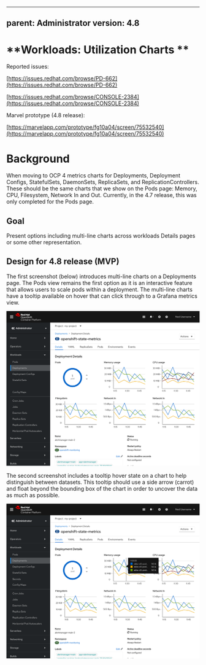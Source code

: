 
---
parent: Administrator
version: 4.8
---


# **Workloads: Utilization Charts **

Reported issues:

[https://issues.redhat.com/browse/PD-662](https://issues.redhat.com/browse/PD-662)

[https://issues.redhat.com/browse/CONSOLE-2384](https://issues.redhat.com/browse/CONSOLE-2384)

Marvel prototype (4.8 release):

[https://marvelapp.com/prototype/fg10a04/screen/75532540](https://marvelapp.com/prototype/fg10a04/screen/75532540)


# Background

When moving to OCP 4 metrics charts for Deployments, Deployment Configs, StatefulSets, DaemonSets, ReplicaSets, and ReplicationControllers. These should be the same charts that we show on the Pods page: Memory, CPU, Filesystem, Network In and Out. Currently, in the 4.7 release, this was only completed for the Pods page.


## Goal

Present options including multi-line charts across workloads Details pages or some other representation.


## Design for 4.8 release (MVP)

The first screenshot (below) introduces multi-line charts on a Deployments page. The Pods view remains the first option as it is an interactive feature that allows users to scale pods within a deployment. The multi-line charts have a tooltip available on hover that can click through to a Grafana metrics view.


![Workloads deployment details charts ](img/workloads-charts-4-8.png "Workloads charts for 4.8")


The second screenshot includes a tooltip hover state on a chart to help distinguish between datasets. This tooltip should use a side arrow (carrot) and float beyond the bounding box of the chart in order to uncover the data as much as possible. 



![Workloads deployment details charts with legends](img/workloads-charts-tooltip-4-8.png "Workloads charts with legends for 4.8")





